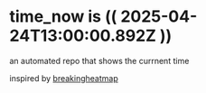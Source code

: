 # time_now is (( 2025-04-24T13:00:00.892Z ))

an automated repo that shows the currnent time

inspired by [breakingheatmap](https://github.com/breakingheatmap/breakingheatmap)